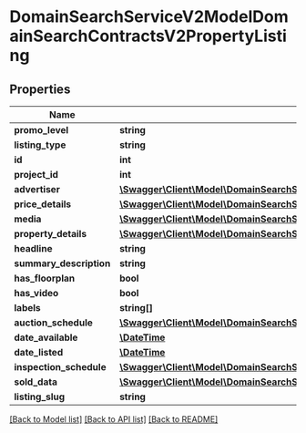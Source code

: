 # DomainSearchServiceV2ModelDomainSearchContractsV2PropertyListing

## Properties
Name | Type | Description | Notes
------------ | ------------- | ------------- | -------------
**promo_level** | **string** |  | [optional] 
**listing_type** | **string** |  | [optional] 
**id** | **int** |  | [optional] 
**project_id** | **int** |  | [optional] 
**advertiser** | [**\Swagger\Client\Model\DomainSearchServiceV2ModelDomainSearchContractsV2Advertiser**](DomainSearchServiceV2ModelDomainSearchContractsV2Advertiser.md) |  | [optional] 
**price_details** | [**\Swagger\Client\Model\DomainSearchServiceV2ModelDomainSearchContractsV2PriceDetails**](DomainSearchServiceV2ModelDomainSearchContractsV2PriceDetails.md) |  | [optional] 
**media** | [**\Swagger\Client\Model\DomainSearchServiceV2ModelDomainSearchContractsV2Media[]**](DomainSearchServiceV2ModelDomainSearchContractsV2Media.md) |  | [optional] 
**property_details** | [**\Swagger\Client\Model\DomainSearchServiceV2ModelDomainSearchContractsV2PropertyDetails**](DomainSearchServiceV2ModelDomainSearchContractsV2PropertyDetails.md) |  | [optional] 
**headline** | **string** |  | [optional] 
**summary_description** | **string** |  | [optional] 
**has_floorplan** | **bool** |  | [optional] 
**has_video** | **bool** |  | [optional] 
**labels** | **string[]** |  | [optional] 
**auction_schedule** | [**\Swagger\Client\Model\DomainSearchServiceV2ModelDomainSearchContractsV2AuctionSchedule**](DomainSearchServiceV2ModelDomainSearchContractsV2AuctionSchedule.md) |  | [optional] 
**date_available** | [**\DateTime**](\DateTime.md) |  | [optional] 
**date_listed** | [**\DateTime**](\DateTime.md) |  | [optional] 
**inspection_schedule** | [**\Swagger\Client\Model\DomainSearchServiceV2ModelDomainSearchContractsV2InspectionSchedule**](DomainSearchServiceV2ModelDomainSearchContractsV2InspectionSchedule.md) |  | [optional] 
**sold_data** | [**\Swagger\Client\Model\DomainSearchServiceV2ModelDomainSearchContractsV2SoldData**](DomainSearchServiceV2ModelDomainSearchContractsV2SoldData.md) |  | [optional] 
**listing_slug** | **string** |  | [optional] 

[[Back to Model list]](../../README.md#documentation-for-models) [[Back to API list]](../../README.md#documentation-for-api-endpoints) [[Back to README]](../../README.md)

